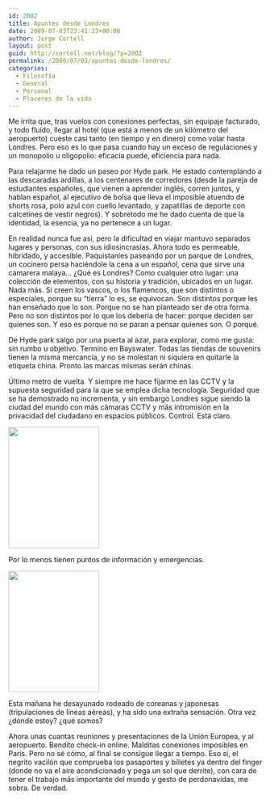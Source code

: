```yaml
---
id: 2002
title: Apuntes desde Londres
date: 2009-07-03T23:41:23+00:00
author: Jorge Cortell
layout: post
guid: http://cortell.net/blog/?p=2002
permalink: /2009/07/03/apuntes-desde-londres/
categories:
  - Filosofí­a
  - General
  - Personal
  - Placeres de la vida
---
```

Me irrita que, tras vuelos con conexiones perfectas, sin equipaje facturado, y todo fluído, llegar al hotel (que está a menos de un kilómetro del aeropuerto) cueste casi tanto (en tiempo y en dinero) como volar hasta Londres. Pero eso es lo que pasa cuando hay un exceso de regulaciones y un monopolio u oligopolio: eficacia puede, eficiencia para nada.

Para relajarme he dado un paseo por Hyde park. He estado contemplando a las descaradas ardillas, a los centenares de corredores (desde la pareja de estudiantes españoles, que vienen a aprender inglés, corren juntos, y hablan español, al ejecutivo de bolsa que lleva el imposible atuendo de shorts rosa, polo azul con cuello levantado, y zapatillas de deporte con calcetines de vestir negros). Y sobretodo me he dado cuenta de que la identidad, la esencia, ya no pertenece a un lugar.

En realidad nunca fue así, pero la dificultad en viajar mantuvo separados lugares y personas, con sus idiosincrasias. Ahora todo es permeable, hibridado, y accesible. Paquistaníes paseando por un parque de Londres, un cocinero persa haciéndole la cena a un español, cena que sirve una camarera malaya&#8230; ¿Qué es Londres? Como cualquier otro lugar: una colección de elementos, con su historia y tradición, ubicados en un lugar. Nada más. Si creen los vascos, o los flamencos, que son distintos o especiales, porque su &#8220;tierra&#8221; lo es, se equivocan. Son distintos porque les han enseñado que lo son. Porque no se han planteado ser de otra forma. Pero no son distintos por lo que los debería de hacer: porque deciden ser quienes son. Y eso es porque no se paran a pensar quienes son. O porqué.

De Hyde park salgo por una puerta al azar, para explorar, como me gusta: sin rumbo u objetivo. Termino en Bayswater. Todas las tiendas de souvenirs tienen la misma mercancía, y no se molestan ni siquiera en quitarle la etiqueta china. Pronto las marcas mismas serán chinas.

Último metro de vuelta. Y siempre me hace fijarme en las CCTV y la supuesta seguridad para la que se emplea dicha tecnología. Seguridad que se ha demostrado no incrementa, y sin embargo Londres sigue siendo la ciudad del mundo con más cámaras CCTV y más intromisión en la privacidad del ciudadano en espacios públicos. Control. Está claro.

<img class="aligncenter" title="CCTVs en metro" src="http://farm3.static.flickr.com/2494/3689964636_00fbafb963_m.jpg" alt="" width="180" height="240" />

Por lo menos tienen puntos de información y emergencias.

<img class="aligncenter" title="punto info" src="http://farm3.static.flickr.com/2553/3689964480_12759edfe3_m.jpg" alt="" width="180" height="240" />

Esta mañana he desayunado rodeado de coreanas y japonesas (tripulaciones de líneas aéreas), y ha sido una extraña sensación. Otra vez ¿dónde estoy? ¿qué somos?

Ahora unas cuantas reuniones y presentaciones de la Unión Europea, y al aeropuerto. Bendito check-in online. Malditas conexiones imposibles en París. Pero no sé cómo, al final se consigue llegar a tiempo. Eso sí, el negrito vacilón que comprueba los pasaportes y billetes ya dentro del finger (donde no va el aire acondicionado y pega un sol que derrite), con cara de tener el trabajo más importante del mundo y gesto de perdonavidas, me sobra. De verdad.